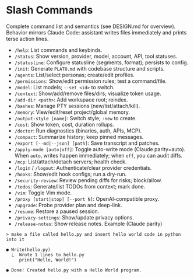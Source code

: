 # Slash Commands

Complete command list and semantics (see DESIGN.md for overview). Behavior mirrors Claude Code: assistant writes files immediately and prints terse action lines.

- `/help`: List commands and keybinds.
- `/status`: Show version, provider, model, account, API, tool statuses.
- `/statusline`: Configure statusline (segments, format); persists to config.
- `/init`: Generate `PLATO.md` with codebase structure and scripts.
- `/agents`: List/select personas; create/edit profiles.
- `/permissions`: Show/edit permission rules; test a command/file.
- `/model`: List models; `--set <id>` to switch.
- `/context`: Show/add/remove files/dirs; visualize token usage.
- `/add-dir <path>`: Add workspace root; reindex.
- `/bashes`: Manage PTY sessions (new/list/attach/kill).
- `/memory`: View/edit/reset project/global memory.
- `/output-style [name]`: Switch style; `:new` to create.
- `/cost`: Show token, cost, duration rollups.
- `/doctor`: Run diagnostics (binaries, auth, APIs, MCP).
- `/compact`: Summarize history; keep pinned messages.
- `/export [--md|--json] [path]`: Save transcript and patches.
- `/apply-mode [auto|off]`: Toggle auto-write mode (Claude parity=auto). When `auto`, writes happen immediately; when `off`, you can audit diffs.
- `/mcp`: List/attach/detach servers; health check.
- `/login` / `/logout`: Authenticate/clear provider credentials.
- `/hooks`: Show/edit hook configs; run a dry-run.
- `/security-review`: Review pending diffs for risks; block/allow.
- `/todos`: Generate/list TODOs from context; mark done.
- `/vim`: Toggle Vim mode.
- `/proxy [start|stop] [--port N]`: OpenAI-compatible proxy.
- `/upgrade`: Probe provider plan and deep-link.
- `/resume`: Restore a paused session.
- `/privacy-settings`: Show/update privacy options.
- `/release-notes`: Show release notes.
Example (Claude parity)
```
> make a file called hello.py and insert hello world code in python into it

● Write(hello.py)
  ⎿  Wrote 1 lines to hello.py
     print("Hello, World!")

● Done! Created hello.py with a Hello World program.
```
